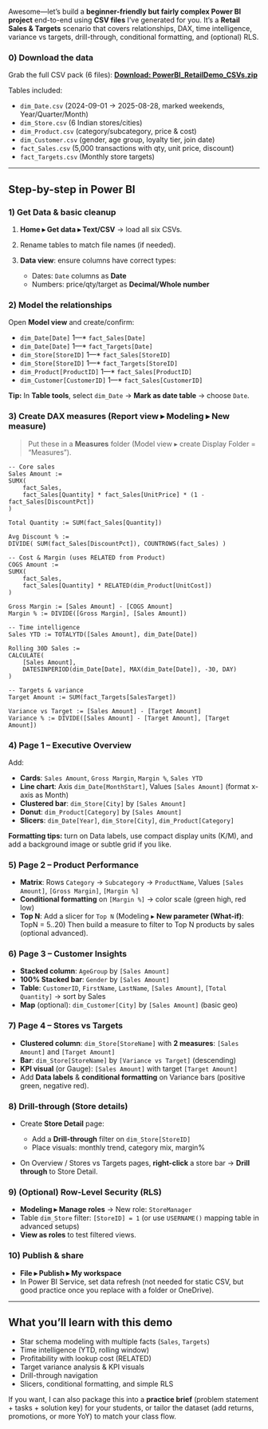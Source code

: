 Awesome—let’s build a **beginner-friendly but fairly complex Power BI project** end-to-end using **CSV files** I’ve generated for you. It’s a **Retail Sales & Targets** scenario that covers relationships, DAX, time intelligence, variance vs targets, drill-through, conditional formatting, and (optional) RLS.

### 0) Download the data

Grab the full CSV pack (6 files):
**[Download: PowerBI\_RetailDemo\_CSVs.zip](sandbox:/mnt/data/PowerBI_RetailDemo_CSVs.zip)**

Tables included:

* `dim_Date.csv` (2024-09-01 → 2025-08-28, marked weekends, Year/Quarter/Month)
* `dim_Store.csv` (6 Indian stores/cities)
* `dim_Product.csv` (category/subcategory, price & cost)
* `dim_Customer.csv` (gender, age group, loyalty tier, join date)
* `fact_Sales.csv` (5,000 transactions with qty, unit price, discount)
* `fact_Targets.csv` (Monthly store targets)

---

## Step-by-step in Power BI

### 1) Get Data & basic cleanup

1. **Home ▸ Get data ▸ Text/CSV** → load all six CSVs.
2. Rename tables to match file names (if needed).
3. **Data view**: ensure columns have correct types:

   * Dates: `Date` columns as **Date**
   * Numbers: price/qty/target as **Decimal/Whole number**

### 2) Model the relationships

Open **Model view** and create/confirm:

* `dim_Date[Date]` 1—\* `fact_Sales[Date]`
* `dim_Date[Date]` 1—\* `fact_Targets[Date]`
* `dim_Store[StoreID]` 1—\* `fact_Sales[StoreID]`
* `dim_Store[StoreID]` 1—\* `fact_Targets[StoreID]`
* `dim_Product[ProductID]` 1—\* `fact_Sales[ProductID]`
* `dim_Customer[CustomerID]` 1—\* `fact_Sales[CustomerID]`

**Tip:** In **Table tools**, select `dim_Date` → **Mark as date table** → choose `Date`.

### 3) Create DAX measures (Report view ▸ Modeling ▸ New measure)

> Put these in a **Measures** folder (Model view ▸ create Display Folder = “Measures”).

```DAX
-- Core sales
Sales Amount :=
SUMX(
    fact_Sales,
    fact_Sales[Quantity] * fact_Sales[UnitPrice] * (1 - fact_Sales[DiscountPct])
)

Total Quantity := SUM(fact_Sales[Quantity])

Avg Discount % :=
DIVIDE( SUM(fact_Sales[DiscountPct]), COUNTROWS(fact_Sales) )

-- Cost & Margin (uses RELATED from Product)
COGS Amount :=
SUMX(
    fact_Sales,
    fact_Sales[Quantity] * RELATED(dim_Product[UnitCost])
)

Gross Margin := [Sales Amount] - [COGS Amount]
Margin % := DIVIDE([Gross Margin], [Sales Amount])

-- Time intelligence
Sales YTD := TOTALYTD([Sales Amount], dim_Date[Date])

Rolling 30D Sales :=
CALCULATE(
    [Sales Amount],
    DATESINPERIOD(dim_Date[Date], MAX(dim_Date[Date]), -30, DAY)
)

-- Targets & variance
Target Amount := SUM(fact_Targets[SalesTarget])

Variance vs Target := [Sales Amount] - [Target Amount]
Variance % := DIVIDE([Sales Amount] - [Target Amount], [Target Amount])
```

### 4) Page 1 – Executive Overview

Add:

* **Cards**: `Sales Amount`, `Gross Margin`, `Margin %`, `Sales YTD`
* **Line chart**: Axis `dim_Date[MonthStart]`, Values `[Sales Amount]` (format x-axis as Month)
* **Clustered bar**: `dim_Store[City]` by `[Sales Amount]`
* **Donut**: `dim_Product[Category]` by `[Sales Amount]`
* **Slicers**: `dim_Date[Year]`, `dim_Store[City]`, `dim_Product[Category]`

**Formatting tips:** turn on Data labels, use compact display units (K/M), and add a background image or subtle grid if you like.

### 5) Page 2 – Product Performance

* **Matrix**: Rows `Category` → `Subcategory` → `ProductName`, Values `[Sales Amount]`, `[Gross Margin]`, `[Margin %]`
* **Conditional formatting** on `[Margin %]` → color scale (green high, red low)
* **Top N**: Add a slicer for `Top N` (Modeling ▸ **New parameter (What-if)**: TopN = 5..20)
  Then build a measure to filter to Top N products by sales (optional advanced).

### 6) Page 3 – Customer Insights

* **Stacked column**: `AgeGroup` by `[Sales Amount]`
* **100% Stacked bar**: `Gender` by `[Sales Amount]`
* **Table**: `CustomerID`, `FirstName`, `LastName`, `[Sales Amount]`, `[Total Quantity]` → sort by Sales
* **Map** (optional): `dim_Customer[City]` by `[Sales Amount]` (basic geo)

### 7) Page 4 – Stores vs Targets

* **Clustered column**: `dim_Store[StoreName]` with **2 measures**: `[Sales Amount]` and `[Target Amount]`
* **Bar**: `dim_Store[StoreName]` by `[Variance vs Target]` (descending)
* **KPI visual** (or Gauge): `[Sales Amount]` with target `[Target Amount]`
* Add **Data labels** & **conditional formatting** on Variance bars (positive green, negative red).

### 8) Drill-through (Store details)

* Create **Store Detail** page:

  * Add a **Drill-through** filter on `dim_Store[StoreID]`
  * Place visuals: monthly trend, category mix, margin%
* On Overview / Stores vs Targets pages, **right-click** a store bar → **Drill through** to Store Detail.

### 9) (Optional) Row-Level Security (RLS)

* **Modeling ▸ Manage roles** → New role: `StoreManager`
* Table `dim_Store` filter: `[StoreID] = 1` (or use `USERNAME()` mapping table in advanced setups)
* **View as roles** to test filtered views.

### 10) Publish & share

* **File ▸ Publish ▸ My workspace**
* In Power BI Service, set data refresh (not needed for static CSV, but good practice once you replace with a folder or OneDrive).

---

## What you’ll learn with this demo

* Star schema modeling with multiple facts (`Sales`, `Targets`)
* Time intelligence (YTD, rolling window)
* Profitability with lookup cost (RELATED)
* Target variance analysis & KPI visuals
* Drill-through navigation
* Slicers, conditional formatting, and simple RLS

If you want, I can also package this into a **practice brief** (problem statement + tasks + solution key) for your students, or tailor the dataset (add returns, promotions, or more YoY) to match your class flow.
